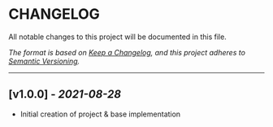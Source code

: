 # CHANGELOG

All notable changes to this project will be documented in this file.

_The format is based on
[Keep a Changelog](https://keepachangelog.com/en/1.0.0/), and this project
adheres to [Semantic Versioning](https://semver.org/spec/v2.0.0.html)._

<!--lint disable no-duplicate-headings-->

<!-- --- -->
<!-- ## \[Unreleased] -->
<!-- ### Added -->
<!-- ### Changed -->
<!-- ### Removed -->
<!-- ### Fixed -->
<!-- ### Security -->

---

## \[v1.0.0] - _2021-08-28_

- Initial creation of project & base implementation
